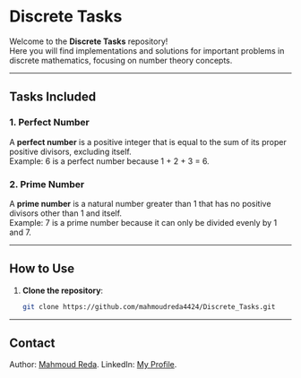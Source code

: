 # Discrete Tasks

Welcome to the **Discrete Tasks** repository!  
Here you will find implementations and solutions for important problems in discrete mathematics, focusing on number theory concepts.

---

## Tasks Included

### 1. Perfect Number  
A **perfect number** is a positive integer that is equal to the sum of its proper positive divisors, excluding itself.  
Example: 6 is a perfect number because 1 + 2 + 3 = 6.

### 2. Prime Number  
A **prime number** is a natural number greater than 1 that has no positive divisors other than 1 and itself.  
Example: 7 is a prime number because it can only be divided evenly by 1 and 7.

---

## How to Use

1. **Clone the repository**:
   ```bash
   git clone https://github.com/mahmoudreda4424/Discrete_Tasks.git

---

## Contact
Author: [Mahmoud Reda](https://www.facebook.com/MahmoudRedaProfile).
LinkedIn: [My Profile](https://www.linkedin.com/in/mahmoudredaprofile?lipi=urn%3Ali%3Apage%3Ad_flagship3_profile_view_base_contact_details%3BDQyruzkYSH%2B28mCBauxAVA%3D%3D).

